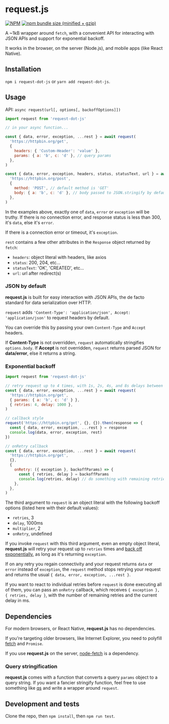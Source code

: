 # request.js


[![NPM](https://img.shields.io/npm/v/request-dot-js.svg)](https://www.npmjs.com/package/request.js)
[![npm bundle size (minified + gzip)](https://img.shields.io/bundlephobia/minzip/request-dot-js.svg)](https://www.npmjs.com/package/request.js)

A ~1kB wrapper around `fetch`, with a convenient API for interacting with JSON APIs and support for exponential backoff.

It works in the browser, on the server (Node.js), and mobile apps (like React Native).


## Installation
`npm i request-dot-js` or `yarn add request-dot-js`.


## Usage
API: `async request(url[, options[, backoffOptions]])`

~~~js
import request from 'request-dot-js'

// in your async function...

const { data, error, exception, ...rest } = await request(
  'https://httpbin.org/get',
  {
    headers: { 'Custom-Header': 'value' },
    params: { a: 'b', c: 'd' }, // query params
  },
)

const { data, error, exception, headers, status, statusText, url } = await request(
  'https://httpbin.org/post',
  {
    method: 'POST', // default method is 'GET'
    body: { a: 'b', c: 'd' }, // body passed to JSON.stringify by default
  },
)
~~~

In the examples above, exactly one of `data`, `error` or `exception` will be truthy. If there is no connection error, and response status is less than 300, it's `data`, else it's `error`.

If there is a connection error or timeout, it's `exception`.

`rest` contains a few other attributes in the `Response` object returned by `fetch`:

- `headers`: object literal with headers, like axios
- `status`: 200, 204, etc...
- `statusText`: 'OK', 'CREATED', etc...
- `url`: url after redirect(s)


### JSON by default
__request.js__ is built for easy interaction with JSON APIs, the de facto standard for data serialization over HTTP.

`request` adds `'Content-Type': 'application/json', Accept: 'application/json'` to request headers by default.

You can override this by passing your own `Content-Type` and `Accept` headers.

If __Content-Type__ is not overridden, `request` automatically stringifies `options.body`. If __Accept__ is not overridden, `request` returns parsed JSON for __data/error__, else it returns a string.


### Exponential backoff
~~~js
import request from 'request-dot-js'

// retry request up to 4 times, with 1s, 2s, 4s, and 8s delays between retries
const { data, error, exception, ...rest } = await request(
  'https://httpbin.org/get',
  { params: { a: 'b', c: 'd' } },
  { retries: 4, delay: 1000 },
)

// callback style
request('https://httpbin.org/get', {}, {}).then(response => {
  const { data, error, exception, ...rest } = response
  console.log(data, error, exception, rest)
})

// onRetry callback
const { data, error, exception, ...rest } = await request(
  'https://httpbin.org/get',
  {},
  {
    onRetry: ({ exception }, backoffParams) => {
      const { retries, delay } = backoffParams
      console.log(retries, delay) // do something with remaining retries and current delay
    },
  },
)
~~~

The third argument to `request` is an object literal with the following backoff options (listed here with their default values):

- `retries`, 3
- `delay`, 1000ms
- `multiplier`, 2
- `onRetry`, undefined

If you invoke `request` with this third argument, even an empty object literal, __request.js__ will retry your request up to `retries` times and [back off exponentially](https://en.wikipedia.org/wiki/Exponential_backoff), as long as it's returning `exception`.

If on any retry you regain connectivity and your request returns `data` or `error` instead of `exception`, the `request` method stops retrying your request and returns the usual `{ data, error, exception, ...rest }`.

If you want to react to individual retries before `request` is done executing all of them, you can pass an `onRetry` callback, which receives `{ exception }, { retries, delay }`, with the number of remaining retries and the current delay in ms.


## Dependencies
For modern browsers, or React Native, __request.js__ has no dependencies.

If you're targeting older browsers, like Internet Explorer, you need to polyfill [fetch](https://github.com/github/fetch) and `Promise`.

If you use __request.js__ on the server, [node-fetch](https://github.com/bitinn/node-fetch) is a dependency.


### Query stringification
__request.js__ comes with a function that converts a query `params` object to a query string. If you want a fancier stringify function, feel free to use something like [qs](https://github.com/ljharb/qs) and write a wrapper around `request`.


## Development and tests
Clone the repo, then `npm install`, then `npm run test`.
